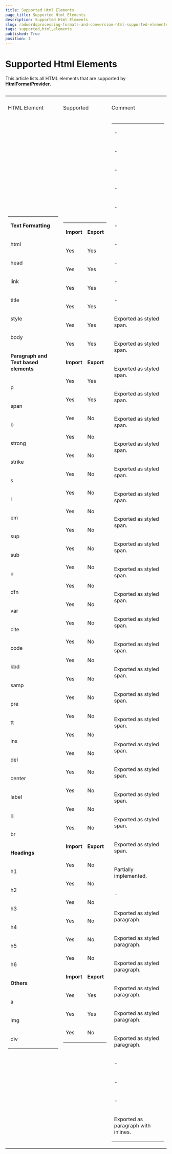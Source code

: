 ```yaml
---
title: Supported Html Elements
page_title: Supported Html Elements
description: Supported Html Elements
slug: radwordsprocessing-formats-and-conversion-html-supported-elements
tags: supported,html,elements
published: True
position: 1
---
```


# Supported Html Elements



This article lists all HTML elements that are supported by __HtmlFormatProvider__.
      

## 
<table><th><tr><td>

HTML Element
                </td><td>

Supported
                </td><td>

Comment
                </td></tr></th><tr><td>
<table><tr><td>

<b>Text Formatting</b></td></tr><tr><td>

html</td></tr><tr><td>

head</td></tr><tr><td>

link</td></tr><tr><td>

title</td></tr><tr><td>

style</td></tr><tr><td>

body</td></tr><tr><td>

<b>Paragraph and Text based elements</b></td></tr><tr><td>

p</td></tr><tr><td>

span</td></tr><tr><td>

b</td></tr><tr><td>

strong</td></tr><tr><td>

strike</td></tr><tr><td>

s</td></tr><tr><td>

i</td></tr><tr><td>

em</td></tr><tr><td>

sup</td></tr><tr><td>

sub</td></tr><tr><td>

u</td></tr><tr><td>

dfn</td></tr><tr><td>

var</td></tr><tr><td>

cite</td></tr><tr><td>

code</td></tr><tr><td>

kbd</td></tr><tr><td>

samp</td></tr><tr><td>

pre</td></tr><tr><td>

tt</td></tr><tr><td>

ins</td></tr><tr><td>

del</td></tr><tr><td>

center</td></tr><tr><td>

label</td></tr><tr><td>

q</td></tr><tr><td>

br</td></tr><tr><td>

<b>Headings</b></td></tr><tr><td>

h1</td></tr><tr><td>

h2</td></tr><tr><td>

h3</td></tr><tr><td>

h4</td></tr><tr><td>

h5</td></tr><tr><td>

h6</td></tr><tr><td>

<b>Others</b></td></tr><tr><td>

a</td></tr><tr><td>

img</td></tr><tr><td>

div</td></tr></table></td><td>
<table><tr><td>

<b>Import</b></td><td>

<b>Export</b></td></tr><tr><td>

Yes</td><td>

Yes</td></tr><tr><td>

Yes</td><td>

Yes</td></tr><tr><td>

Yes</td><td>

Yes</td></tr><tr><td>

Yes</td><td>

Yes</td></tr><tr><td>

Yes</td><td>

Yes</td></tr><tr><td>

Yes</td><td>

Yes</td></tr><tr><td>

<b>Import</b></td><td>

<b>Export</b></td></tr><tr><td>

Yes</td><td>

Yes</td></tr><tr><td>

Yes</td><td>

Yes</td></tr><tr><td>

Yes</td><td>

No</td></tr><tr><td>

Yes</td><td>

No</td></tr><tr><td>

Yes</td><td>

No</td></tr><tr><td>

Yes</td><td>

No</td></tr><tr><td>

Yes</td><td>

No</td></tr><tr><td>

Yes</td><td>

No</td></tr><tr><td>

Yes</td><td>

No</td></tr><tr><td>

Yes</td><td>

No</td></tr><tr><td>

Yes</td><td>

No</td></tr><tr><td>

Yes</td><td>

No</td></tr><tr><td>

Yes</td><td>

No</td></tr><tr><td>

Yes</td><td>

No</td></tr><tr><td>

Yes</td><td>

No</td></tr><tr><td>

Yes</td><td>

No</td></tr><tr><td>

Yes</td><td>

No</td></tr><tr><td>

Yes</td><td>

No</td></tr><tr><td>

Yes</td><td>

No</td></tr><tr><td>

Yes</td><td>

No</td></tr><tr><td>

Yes</td><td>

No</td></tr><tr><td>

Yes</td><td>

No</td></tr><tr><td>

Yes</td><td>

No</td></tr><tr><td>

Yes</td><td>

No</td></tr><tr><td>

Yes</td><td>

No</td></tr><tr><td>

<b>Import</b></td><td>

<b>Export</b></td></tr><tr><td>

Yes</td><td>

No</td></tr><tr><td>

Yes</td><td>

No</td></tr><tr><td>

Yes</td><td>

No</td></tr><tr><td>

Yes</td><td>

No</td></tr><tr><td>

Yes</td><td>

No</td></tr><tr><td>

Yes</td><td>

No</td></tr><tr><td>

<b>Import</b></td><td>

<b>Export</b></td></tr><tr><td>

Yes</td><td>

Yes</td></tr><tr><td>

Yes</td><td>

Yes</td></tr><tr><td>

Yes</td><td>

No</td></tr></table></td><td>
<table><tr><td>

-</td></tr><tr><td>

-</td></tr><tr><td>

-</td></tr><tr><td>

-</td></tr><tr><td>

-</td></tr><tr><td>

-</td></tr><tr><td>

-</td></tr><tr><td>

-</td></tr><tr><td>

-</td></tr><tr><td>

-</td></tr><tr><td>

Exported as styled span.</td></tr><tr><td>

Exported as styled span.</td></tr><tr><td>

Exported as styled span.</td></tr><tr><td>

Exported as styled span.</td></tr><tr><td>

Exported as styled span.</td></tr><tr><td>

Exported as styled span.</td></tr><tr><td>

Exported as styled span.</td></tr><tr><td>

Exported as styled span.</td></tr><tr><td>

Exported as styled span.</td></tr><tr><td>

Exported as styled span.</td></tr><tr><td>

Exported as styled span.</td></tr><tr><td>

Exported as styled span.</td></tr><tr><td>

Exported as styled span.</td></tr><tr><td>

Exported as styled span.</td></tr><tr><td>

Exported as styled span.</td></tr><tr><td>

Exported as styled span.</td></tr><tr><td>

Exported as styled span.</td></tr><tr><td>

Exported as styled span.</td></tr><tr><td>

Exported as styled span.</td></tr><tr><td>

Exported as styled span.</td></tr><tr><td>

Exported as styled span.</td></tr><tr><td>

Exported as styled span.</td></tr><tr><td>

Partially implemented.</td></tr><tr><td>

-</td></tr><tr><td>

Exported as styled paragraph.</td></tr><tr><td>

Exported as styled paragraph.</td></tr><tr><td>

Exported as styled paragraph.</td></tr><tr><td>

Exported as styled paragraph.</td></tr><tr><td>

Exported as styled paragraph.</td></tr><tr><td>

Exported as styled paragraph.</td></tr><tr><td>

-</td></tr><tr><td>

-</td></tr><tr><td>

-</td></tr><tr><td>

Exported as paragraph with inlines.</td></tr></table></td></tr></table>
